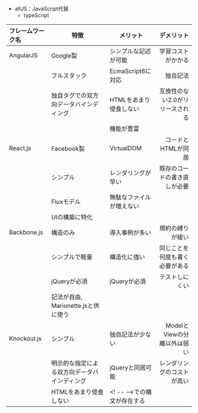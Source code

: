 * altJS：JavaScript代替
	- typeScript

| フレームワーク名 | 特徴 | メリット | デメリット |
|:----------------|-----|----------|----------:|
| AngularJS | Google製 | シンプルな記述が可能 | 学習コストがかかる |
| 			 | フルスタック | EcmaScript6に対応 | 独自記法 |
| 			 | 独自タグでの双方向データバインディング | HTMLをあまり侵食しない | 互換性のない2.0がリリースされる |
| 			 |  | 機能が豊富 |
| React.js	 | Facebook製 | VirtualDOM | コードとHTMLが同居 |
| 			 | シンプル | レンダリングが早い | 既存のコードの書き直しが必要 |
| 			 | Fluxモデル | 無駄なファイルが増えない |
| 			 | UIの構築に特化 |  |
| Backbone.js | 構造のみ | 導入事例が多い | 規約の縛りが緩い |
| 			 | シンプルで軽量 | 構造化に強い | 同じことを何度も書く必要がある |
| 			 | jQueryが必須 | jQueryが必須 | テストしにくい |
| 			 | 記法が自由, Marionette.jsと供に使う |
| Knockout.js | シンプル | 独自記法が少ない | ModelとViewの分離以外は弱い |
| 			 | 明示的な指定による双方向データバインディング | jQueryと同居可能 | レンダリングのコストが高い |
| 			 | HTMLをあまり侵食しない | <! -- -->での構文が存在する |
